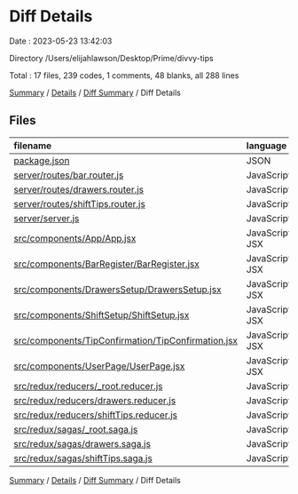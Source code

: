 # Diff Details

Date : 2023-05-23 13:42:03

Directory /Users/elijahlawson/Desktop/Prime/divvy-tips

Total : 17 files,  239 codes, 1 comments, 48 blanks, all 288 lines

[Summary](results.md) / [Details](details.md) / [Diff Summary](diff.md) / Diff Details

## Files
| filename | language | code | comment | blank | total |
| :--- | :--- | ---: | ---: | ---: | ---: |
| [package.json](/package.json) | JSON | 1 | 0 | 0 | 1 |
| [server/routes/bar.router.js](/server/routes/bar.router.js) | JavaScript | 6 | 0 | 0 | 6 |
| [server/routes/drawers.router.js](/server/routes/drawers.router.js) | JavaScript | 29 | 1 | 5 | 35 |
| [server/routes/shiftTips.router.js](/server/routes/shiftTips.router.js) | JavaScript | 7 | 0 | 1 | 8 |
| [server/server.js](/server/server.js) | JavaScript | 2 | 0 | 0 | 2 |
| [src/components/App/App.jsx](/src/components/App/App.jsx) | JavaScript JSX | 8 | 0 | 2 | 10 |
| [src/components/BarRegister/BarRegister.jsx](/src/components/BarRegister/BarRegister.jsx) | JavaScript JSX | 25 | 0 | 2 | 27 |
| [src/components/DrawersSetup/DrawersSetup.jsx](/src/components/DrawersSetup/DrawersSetup.jsx) | JavaScript JSX | 46 | 0 | 12 | 58 |
| [src/components/ShiftSetup/ShiftSetup.jsx](/src/components/ShiftSetup/ShiftSetup.jsx) | JavaScript JSX | 52 | 0 | 12 | 64 |
| [src/components/TipConfirmation/TipConfirmation.jsx](/src/components/TipConfirmation/TipConfirmation.jsx) | JavaScript JSX | 19 | 0 | 5 | 24 |
| [src/components/UserPage/UserPage.jsx](/src/components/UserPage/UserPage.jsx) | JavaScript JSX | 5 | 0 | 1 | 6 |
| [src/redux/reducers/_root.reducer.js](/src/redux/reducers/_root.reducer.js) | JavaScript | 4 | 0 | 0 | 4 |
| [src/redux/reducers/drawers.reducer.js](/src/redux/reducers/drawers.reducer.js) | JavaScript | 9 | 0 | 1 | 10 |
| [src/redux/reducers/shiftTips.reducer.js](/src/redux/reducers/shiftTips.reducer.js) | JavaScript | 1 | 0 | 1 | 2 |
| [src/redux/sagas/_root.saga.js](/src/redux/sagas/_root.saga.js) | JavaScript | 2 | 0 | 1 | 3 |
| [src/redux/sagas/drawers.saga.js](/src/redux/sagas/drawers.saga.js) | JavaScript | 23 | 0 | 4 | 27 |
| [src/redux/sagas/shiftTips.saga.js](/src/redux/sagas/shiftTips.saga.js) | JavaScript | 0 | 0 | 1 | 1 |

[Summary](results.md) / [Details](details.md) / [Diff Summary](diff.md) / Diff Details
